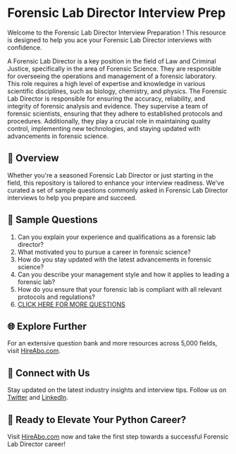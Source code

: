 # Forensic Lab Director Interview Prep

Welcome to the Forensic Lab Director Interview Preparation ! This resource is designed to help you ace your Forensic Lab Director interviews with confidence.

A Forensic Lab Director is a key position in the field of Law and Criminal Justice, specifically in the area of Forensic Science. They are responsible for overseeing the operations and management of a forensic laboratory. This role requires a high level of expertise and knowledge in various scientific disciplines, such as biology, chemistry, and physics. The Forensic Lab Director is responsible for ensuring the accuracy, reliability, and integrity of forensic analysis and evidence. They supervise a team of forensic scientists, ensuring that they adhere to established protocols and procedures. Additionally, they play a crucial role in maintaining quality control, implementing new technologies, and staying updated with advancements in forensic science.

## 🚀 Overview

Whether you're a seasoned Forensic Lab Director or just starting in the field, this repository is tailored to enhance your interview readiness. We've curated a set of sample questions commonly asked in Forensic Lab Director interviews to help you prepare and succeed.

## 📝 Sample Questions

1. Can you explain your experience and qualifications as a forensic lab director?
2. What motivated you to pursue a career in forensic science?
3. How do you stay updated with the latest advancements in forensic science?
4. Can you describe your management style and how it applies to leading a forensic lab?
5. How do you ensure that your forensic lab is compliant with all relevant protocols and regulations?
6. [CLICK HERE FOR MORE QUESTIONS](https://hireabo.com/job/9_4_42/Forensic%20Lab%20Director)

## 🌐 Explore Further

For an extensive question bank and more resources across 5,000 fields, visit [HireAbo.com](https://www.hireabo.com).

## 📱 Connect with Us

Stay updated on the latest industry insights and interview tips. Follow us on [Twitter](https://twitter.com/hireabo) and [LinkedIn](https://www.linkedin.com/in/hire-abo-3609972a8/).

## 🚀 Ready to Elevate Your Python Career?

Visit [HireAbo.com](https://www.hireabo.com) now and take the first step towards a successful Forensic Lab Director career!
